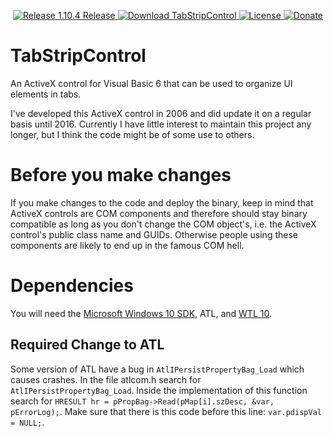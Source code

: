 <p align=center>
  <a href="https://github.com/TimoKunze/TabStripControl/releases/tag/1.10.4">
    <img alt="Release 1.10.4 Release" src="https://img.shields.io/badge/release-1.10.4-0688CB.svg">
  </a>
  <a href="https://github.com/TimoKunze/TabStripControl/releases">
    <img alt="Download TabStripControl" src="https://img.shields.io/badge/download-latest-0688CB.svg">
  </a>
  <a href="https://github.com/TimoKunze/TabStripControl/blob/master/LICENSE">
    <img alt="License" src="https://img.shields.io/badge/license-MIT-0688CB.svg">
  </a>
  <a href="https://www.paypal.com/xclick/business=TKunze71216%40gmx.de&item_name=TabStripControl&no_shipping=1&tax=0&currency_code=EUR">
    <img alt="Donate" src="https://img.shields.io/badge/%24-donate-E44E4A.svg">
  </a>
</p>

# TabStripControl
An ActiveX control for Visual Basic 6 that can be used to organize UI elements in tabs.

I've developed this ActiveX control in 2006 and did update it on a regular basis until 2016. Currently I have little interest to maintain this project any longer, but I think the code might be of some use to others.

# Before you make changes
If you make changes to the code and deploy the binary, keep in mind that ActiveX controls are COM components and therefore should stay binary compatible as long as you don't change the COM object's, i.e. the ActiveX control's public class name and GUIDs. Otherwise people using these components are likely to end up in the famous COM hell.

# Dependencies
You will need the [Microsoft Windows 10 SDK](https://developer.microsoft.com/en-us/windows/downloads/windows-10-sdk), ATL, and [WTL 10](https://sourceforge.net/projects/wtl/).

## Required Change to ATL
Some version of ATL have a bug in ```AtlIPersistPropertyBag_Load``` which causes crashes. In the file atlcom.h search for ```AtlIPersistPropertyBag_Load```. Inside the implementation of this function search for ```HRESULT hr = pPropBag->Read(pMap[i].szDesc, &var, pErrorLog);```. Make sure that there is this code before this line: ```var.pdispVal = NULL;```.